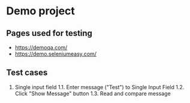 # Demo project
## Pages used for testing
- https://demoqa.com/
- https://demo.seleniumeasy.com/

## Test cases
1. Single input field
	1.1. Enter message ("Test") to Single Input Field
	1.2. Click "Show Message" button
	1.3. Read and compare message